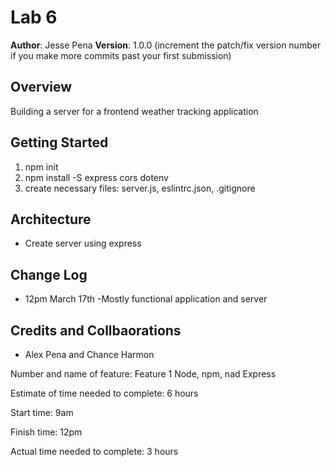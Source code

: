 # Lab 6

**Author**: Jesse Pena
**Version**: 1.0.0 (increment the patch/fix version number if you make more commits past your first submission)

## Overview
Building a server for a frontend weather tracking application

## Getting Started
1. npm init
2. npm install -S express cors dotenv
3. create necessary files: server.js, eslintrc.json, .gitignore

## Architecture
* Create server using express

## Change Log
* 12pm March 17th -Mostly functional application and server 

## Credits and Collbaorations
* Alex Pena and Chance Harmon

Number and name of feature: Feature 1 Node, npm, nad Express

Estimate of time needed to complete: 6 hours

Start time: 9am

Finish time: 12pm

Actual time needed to complete: 3 hours

